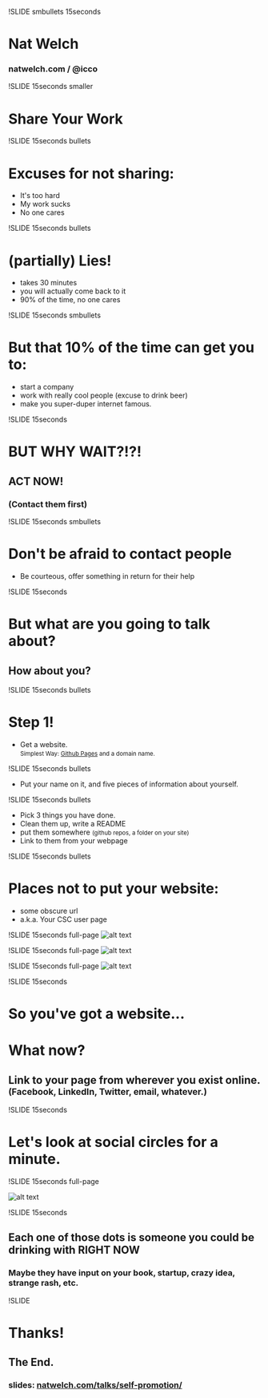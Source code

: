 !SLIDE smbullets 15seconds
<script>var nat_timeouts = true;</script>

# Nat Welch 
### natwelch.com  /  @icco

!SLIDE 15seconds smaller
# Share Your Work

!SLIDE 15seconds bullets
# Excuses for not sharing:

 * It's too hard
 * My work sucks
 * No one cares

!SLIDE 15seconds bullets
# (partially) Lies!

 * takes 30 minutes
 * you will actually come back to it
 * 90% of the time, no one cares

!SLIDE 15seconds smbullets
# But that 10% of the time can get you to:

 * start a company 
 * work with really cool people (excuse to drink beer) 
 * make you super-duper internet famous.

!SLIDE 15seconds
# BUT WHY WAIT?!?!

## ACT NOW!

### (Contact them first)

!SLIDE 15seconds smbullets
# Don't be afraid to contact people

 * Be courteous, offer something in return for their help

!SLIDE 15seconds
# But what are you going to talk about?
## How about you?

!SLIDE 15seconds bullets
# Step 1!

 * Get a website. <br /><small>Simplest Way: [Github Pages][ghp] and a domain name.</small>

[ghp]: http://pages.github.com/

!SLIDE 15seconds bullets

 * Put your name on it, and five pieces of information about yourself.

!SLIDE 15seconds bullets

 * Pick 3 things you have done.
 * Clean them up, write a README
 * put them somewhere <small>(github repos, a folder on your site)</small>
 * Link to them from your webpage

!SLIDE 15seconds bullets
# Places not to put your website:

 * some obscure url
 * a.k.a. Your CSC user page

!SLIDE 15seconds full-page
![alt text](dmpat.png "David Patierno")

!SLIDE 15seconds full-page
![alt text](natw.png "Nat Welch")

!SLIDE 15seconds full-page
![alt text](jeannie.png "Jeannie Nguyen")

!SLIDE 15seconds
# So you've got a website...

# What now?

## Link to your page from wherever you exist online. <small>(Facebook, LinkedIn, Twitter, email, whatever.)</small>

!SLIDE 15seconds

# Let's look at social circles for a minute.

!SLIDE 15seconds full-page

![alt text](linkedin.png)

!SLIDE 15seconds
## Each one of those dots is someone you could be drinking with RIGHT NOW

### Maybe they have input on your book, startup, crazy idea, strange rash, etc.

!SLIDE
# Thanks!
## The End.
### slides: [natwelch.com/talks/self-promotion/](http://natwelch.com/talks/self-promotion/)

<script>
$(".15seconds").bind("showoff:show", function (e) {
   if (nat_timeouts) { setTimeout('nextStep()', 15000); }
});

$(".7seconds").bind("showoff:show", function (e) {
   if (nat_timeouts) { setTimeout('nextStep()', 7000); }
});
</script>
